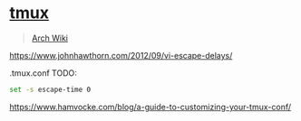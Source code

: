 # [tmux](https://github.com/tmux/tmux)

> [Arch Wiki](https://wiki.archlinux.org/index.php/Tmux)

<https://www.johnhawthorn.com/2012/09/vi-escape-delays/>

.tmux.conf
TODO:

```sh
set -s escape-time 0
```

<https://www.hamvocke.com/blog/a-guide-to-customizing-your-tmux-conf/>
